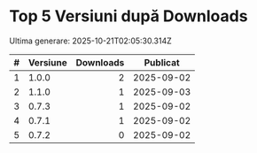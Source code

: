 # Top 5 Versiuni după Downloads

Ultima generare: 2025-10-21T02:05:30.314Z

| # | Versiune | Downloads | Publicat |
| - | - | -: | - |
| 1 | 1.0.0 | 2 | 2025-09-02 |
| 2 | 1.1.0 | 1 | 2025-09-03 |
| 3 | 0.7.3 | 1 | 2025-09-02 |
| 4 | 0.7.1 | 1 | 2025-09-02 |
| 5 | 0.7.2 | 0 | 2025-09-02 |

